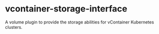 # vcontainer-storage-interface
A volume plugin to provide the storage abilities for vContainer Kubernetes clusters.
